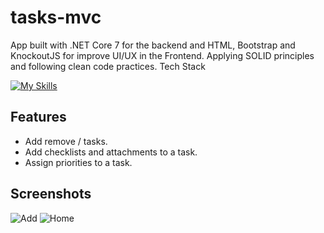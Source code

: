 # tasks-mvc
App built with .NET Core 7 for the backend and HTML, Bootstrap and KnockoutJS for improve UI/UX in the Frontend. Applying SOLID principles and following clean code practices. Tech Stack


[![My Skills](https://skillicons.dev/icons?i=js,html,css,cs,git,jquery)](https://skillicons.dev)


## Features
* Add remove / tasks.
* Add checklists and attachments to a task.
* Assign priorities to a task.


## Screenshots

![Add](https://i.imgur.com/pLBN4I2.png)
![Home](https://i.imgur.com/QmCifZp.png)





[//]: # (These are reference links used in the body of this note and get stripped out when the markdown processor does its job. There is no need to format nicely because it shouldn't be seen. Thanks SO - http://stackoverflow.com/questions/4823468/store-comments-in-markdown-syntax)


 
